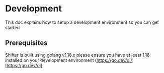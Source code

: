 # Development

This doc explains how to setup a development environment so you can get started


## Prerequisites

Shifter is built using golang v1.18.x please ensure you have at least 1.18 installed on your development environment (https://go.dev/dl/)[https://go.dev/dl]
